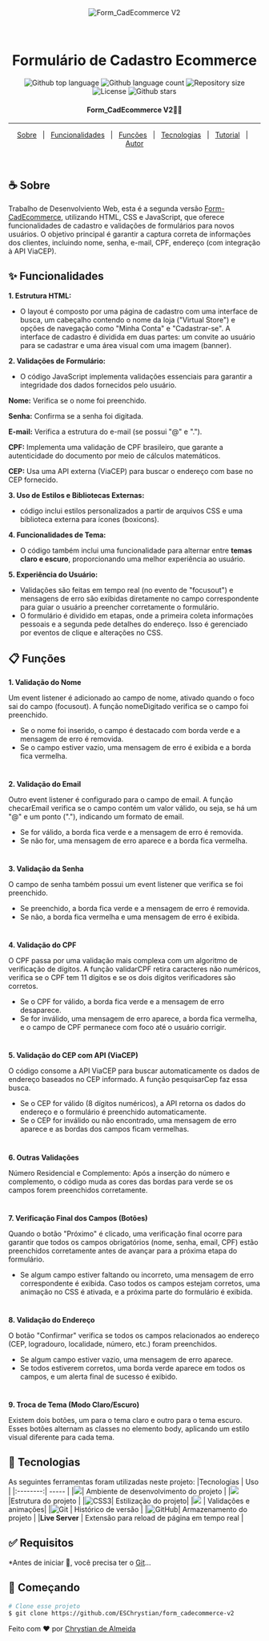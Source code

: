<div align="center" id="top"> 
  <img src="./.github/app.gif" alt="Form_CadEcommerce V2" />

  &#xa0;

  <!-- <a href="https://form_cadecommercev2.netlify.app">Demo</a> -->
</div>

<h1 align="center">Formulário de Cadastro Ecommerce</h1>

<p align="center">
  <img alt="Github top language" src="https://img.shields.io/github/languages/top/ESChrystian/form_cadecommerce-v2?color=56BEB8">

  <img alt="Github language count" src="https://img.shields.io/github/languages/count/ESChrystian/form_cadecommerce-v2?color=56BEB8">

  <img alt="Repository size" src="https://img.shields.io/github/repo-size/ESChrystian/form_cadecommerce-v2?color=56BEB8">

  <img alt="License" src="https://img.shields.io/github/license/ESCjrystian/form_cadecommerce-v2?color=56BEB8">

  <!-- <img alt="Github issues" src="https://img.shields.io/github/issues/{{YOUR_GITHUB_USERNAME}}/form_cadecommerce-v2?color=56BEB8" /> -->

  <!-- <img alt="Github forks" src="https://img.shields.io/github/forks/{{YOUR_GITHUB_USERNAME}}/form_cadecommerce-v2?color=56BEB8" /> -->

   <img alt="Github stars" src="https://img.shields.io/github/stars/ESChrystian/form_cadecommerce-v2?color=56BEB8" /> 
</p>

<!-- Status -->

 <h4 align="center"> 
	Form_CadEcommerce V2🚀🚧
</h4> 

<hr>

<p align="center">
  <a href="#coffee-sobre">Sobre</a> &#xa0; | &#xa0; 
  <a href="#sparkles-funcionalidades">Funcionalidades</a> &#xa0; | &#xa0;
  <a href="#clipboard-funções">Funções</a> &#xa0; | &#xa0;
  <a href="#rocket-tecnologias">Tecnologias</a> &#xa0; | &#xa0;
  <a href="#white_check_mark-requisitos"> Tutorial</a> &#xa0; | &#xa0;
  <a href="https://github.com/ESChrystian" target="_blank">Autor</a>
</p>

<br>

## :coffee: Sobre ##

Trabalho de Desenvolviento Web, esta é a segunda versão [Form-CadEcommerce](https://github.com/ESChrystian/form-CadEcommerce), utilizando HTML, CSS e JavaScript, que oferece funcionalidades de cadastro e validações de formulários para novos usuários. O objetivo principal é garantir a captura correta de informações dos clientes, incluindo nome, senha, e-mail, CPF, endereço (com integração à API ViaCEP).

## :sparkles: Funcionalidades ##

**1. Estrutura HTML:**

* O layout é composto por uma página de cadastro com uma interface de busca, um cabeçalho contendo o nome da loja ("Virtual Store") e opções de navegação como "Minha Conta" e "Cadastrar-se".
A interface de cadastro é dividida em duas partes: um convite ao usuário para se cadastrar e uma área visual com uma imagem (banner).

**2. Validações de Formulário:**

* O código JavaScript implementa validações essenciais para garantir a integridade dos dados fornecidos pelo usuário.

**Nome:** Verifica se o nome foi preenchido.

**Senha:** Confirma se a senha foi digitada.

**E-mail:** Verifica a estrutura do e-mail (se possui "@" e ".").

**CPF:** Implementa uma validação de CPF brasileiro, que garante a autenticidade do documento por meio de cálculos matemáticos.

**CEP:** Usa uma API externa (ViaCEP) para buscar o endereço com base no CEP fornecido.

**3. Uso de Estilos e Bibliotecas Externas:**

*  código inclui estilos personalizados a partir de arquivos CSS e uma biblioteca externa para ícones (boxicons).

**4. Funcionalidades de Tema:** 
* O código também inclui uma funcionalidade para alternar entre **temas claro e escuro**, proporcionando uma melhor experiência ao usuário.

**5. Experiência do Usuário:**
* Validações são feitas em tempo real (no evento de "focusout") e mensagens de erro são exibidas diretamente no campo correspondente para guiar o usuário a preencher corretamente o formulário.
* O formulário é dividido em etapas, onde a primeira coleta informações pessoais e a segunda pede detalhes do endereço. Isso é gerenciado por eventos de clique e alterações no CSS.


## :clipboard: Funções

**1. Validação do Nome**

Um event listener é adicionado ao campo de nome, ativado quando o foco sai do campo (focusout). A função nomeDigitado verifica se o campo foi preenchido.
  * Se o nome foi inserido, o campo é destacado com borda verde e a mensagem de erro é removida.
  * Se o campo estiver vazio, uma mensagem de erro é exibida e a borda fica vermelha.
#
**2. Validação do Email**

Outro event listener é configurado para o campo de email. A função checarEmail verifica se o campo contém um valor válido, ou seja, se há um "@" e um ponto ("."), indicando um formato de email.
  * Se for válido, a borda fica verde e a mensagem de erro é removida.
  * Se não for, uma mensagem de erro aparece e a borda fica vermelha.
#
**3. Validação da Senha**

O campo de senha também possui um event listener que verifica se foi preenchido.
  * Se preenchido, a borda fica verde e a mensagem de erro é removida.
  * Se não, a borda fica vermelha e uma mensagem de erro é exibida.
#
**4. Validação do CPF**

O CPF passa por uma validação mais complexa com um algoritmo de verificação de dígitos.
A função validarCPF retira caracteres não numéricos, verifica se o CPF tem 11 dígitos e se os dois dígitos verificadores são corretos.
  * Se o CPF for válido, a borda fica verde e a mensagem de erro desaparece.
  * Se for inválido, uma mensagem de erro aparece, a borda fica vermelha, e o campo de CPF permanece com foco até o usuário corrigir.
#
**5. Validação do CEP com API (ViaCEP)**

O código consome a API ViaCEP para buscar automaticamente os dados de endereço baseados no CEP informado. A função pesquisarCep faz essa busca.
  * Se o CEP for válido (8 dígitos numéricos), a API retorna os dados do endereço e o formulário é preenchido automaticamente.
  * Se o CEP for inválido ou não encontrado, uma mensagem de erro aparece e as bordas dos campos ficam vermelhas.
#
**6. Outras Validações**

Número Residencial e Complemento: Após a inserção do número e complemento, o código muda as cores das bordas para verde se os campos forem preenchidos corretamente.
#
**7. Verificação Final dos Campos (Botões)**

Quando o botão "Próximo" é clicado, uma verificação final ocorre para garantir que todos os campos obrigatórios (nome, senha, email, CPF) estão preenchidos corretamente antes de avançar para a próxima etapa do formulário.
  * Se algum campo estiver faltando ou incorreto, uma mensagem de erro correspondente é exibida.
Caso todos os campos estejam corretos, uma animação no CSS é ativada, e a próxima parte do formulário é exibida.
#
**8. Validação do Endereço**

O botão "Confirmar" verifica se todos os campos relacionados ao endereço (CEP, logradouro, localidade, número, etc.) foram preenchidos.
  * Se algum campo estiver vazio, uma mensagem de erro aparece.
  * Se todos estiverem corretos, uma borda verde aparece em todos os campos, e um alerta final de sucesso é exibido.
#
**9. Troca de Tema (Modo Claro/Escuro)**

Existem dois botões, um para o tema claro e outro para o tema escuro. Esses botões alternam as classes no elemento body, aplicando um estilo visual diferente para cada tema.

## :rocket: Tecnologias ##

As seguintes ferramentas foram utilizadas neste projeto:
|Tecnologias | Uso |
|:--------:| ----- |
|![](https://img.shields.io/badge/VSCode-000?style=for-the-badge&logo=visual%20studio%20code&logoColor=white)| Ambiente de desenvolvimento do projeto |
|![](https://img.shields.io/badge/HTML5-000?style=for-the-badge&logo=html5&logoColor=white)|Estrutura do projeto |
|![CSS3](https://img.shields.io/badge/CSS3-000?style=for-the-badge&logo=css3&logoColor=white)| Estilização do projeto|
|![](https://img.shields.io/badge/JavaScript-000?style=for-the-badge&logo=javascript&logoColor=white) | Validações e animações|
|![Git](https://img.shields.io/badge/GIT-000?style=for-the-badge&logo=git&logoColor=white) | Histórico de versão |
|![GitHub](https://img.shields.io/badge/GitHub-100000?style=for-the-badge&logo=github&logoColor=white)| Armazenamento do projeto |
|**Live Server** | Extensão para reload de página em tempo real |

## :white_check_mark: Requisitos ##

*Antes de iniciar :checkered_flag:, você precisa ter o [Git](https://git-scm.com)...

## :checkered_flag: Começando ##

```bash
# Clone esse projeto
$ git clone https://github.com/ESChrystian/form_cadecommerce-v2

```


Feito com :heart: por <a href="https://github.com/ESChrystian" target="_blank">Chrystian de Almeida</a>

&#xa0;
